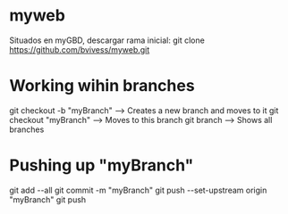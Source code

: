 # myweb
Situados en myGBD, descargar rama inicial:
git clone https://github.com/bvivess/myweb.git


# Working wihin branches
git checkout -b "myBranch" --> Creates a new branch and moves to it
git checkout "myBranch"    --> Moves to this branch
git branch                 --> Shows all branches

# Pushing up "myBranch"
git add --all
git commit -m "myBranch"
git push --set-upstream origin "myBranch"
git push

